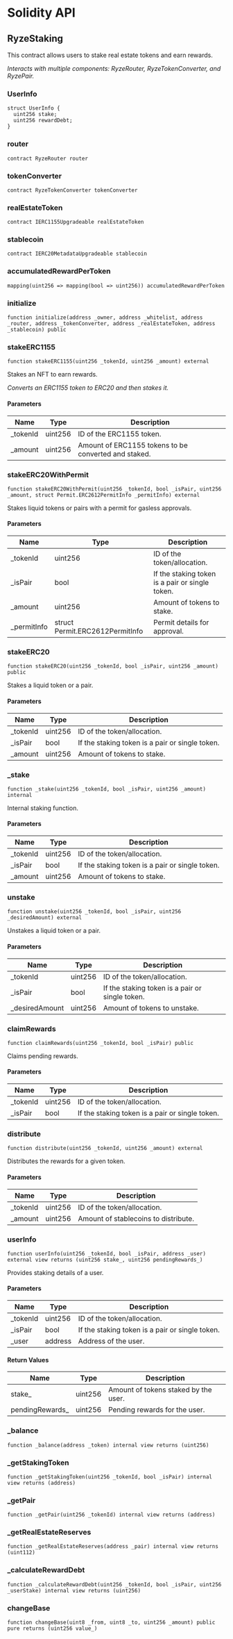 # Solidity API

## RyzeStaking

This contract allows users to stake real estate tokens and earn rewards.

_Interacts with multiple components: RyzeRouter, RyzeTokenConverter, and RyzePair._

### UserInfo

```solidity
struct UserInfo {
  uint256 stake;
  uint256 rewardDebt;
}
```

### router

```solidity
contract RyzeRouter router
```

### tokenConverter

```solidity
contract RyzeTokenConverter tokenConverter
```

### realEstateToken

```solidity
contract IERC1155Upgradeable realEstateToken
```

### stablecoin

```solidity
contract IERC20MetadataUpgradeable stablecoin
```

### accumulatedRewardPerToken

```solidity
mapping(uint256 => mapping(bool => uint256)) accumulatedRewardPerToken
```

### initialize

```solidity
function initialize(address _owner, address _whitelist, address _router, address _tokenConverter, address _realEstateToken, address _stablecoin) public
```

### stakeERC1155

```solidity
function stakeERC1155(uint256 _tokenId, uint256 _amount) external
```

Stakes an NFT to earn rewards.

_Converts an ERC1155 token to ERC20 and then stakes it._

#### Parameters

| Name | Type | Description |
| ---- | ---- | ----------- |
| _tokenId | uint256 | ID of the ERC1155 token. |
| _amount | uint256 | Amount of ERC1155 tokens to be converted and staked. |

### stakeERC20WithPermit

```solidity
function stakeERC20WithPermit(uint256 _tokenId, bool _isPair, uint256 _amount, struct Permit.ERC2612PermitInfo _permitInfo) external
```

Stakes liquid tokens or pairs with a permit for gasless approvals.

#### Parameters

| Name | Type | Description |
| ---- | ---- | ----------- |
| _tokenId | uint256 | ID of the token/allocation. |
| _isPair | bool | If the staking token is a pair or single token. |
| _amount | uint256 | Amount of tokens to stake. |
| _permitInfo | struct Permit.ERC2612PermitInfo | Permit details for approval. |

### stakeERC20

```solidity
function stakeERC20(uint256 _tokenId, bool _isPair, uint256 _amount) public
```

Stakes a liquid token or a pair.

#### Parameters

| Name | Type | Description |
| ---- | ---- | ----------- |
| _tokenId | uint256 | ID of the token/allocation. |
| _isPair | bool | If the staking token is a pair or single token. |
| _amount | uint256 | Amount of tokens to stake. |

### _stake

```solidity
function _stake(uint256 _tokenId, bool _isPair, uint256 _amount) internal
```

Internal staking function.

#### Parameters

| Name | Type | Description |
| ---- | ---- | ----------- |
| _tokenId | uint256 | ID of the token/allocation. |
| _isPair | bool | If the staking token is a pair or single token. |
| _amount | uint256 | Amount of tokens to stake. |

### unstake

```solidity
function unstake(uint256 _tokenId, bool _isPair, uint256 _desiredAmount) external
```

Unstakes a liquid token or a pair.

#### Parameters

| Name | Type | Description |
| ---- | ---- | ----------- |
| _tokenId | uint256 | ID of the token/allocation. |
| _isPair | bool | If the staking token is a pair or single token. |
| _desiredAmount | uint256 | Amount of tokens to unstake. |

### claimRewards

```solidity
function claimRewards(uint256 _tokenId, bool _isPair) public
```

Claims pending rewards.

#### Parameters

| Name | Type | Description |
| ---- | ---- | ----------- |
| _tokenId | uint256 | ID of the token/allocation. |
| _isPair | bool | If the staking token is a pair or single token. |

### distribute

```solidity
function distribute(uint256 _tokenId, uint256 _amount) external
```

Distributes the rewards for a given token.

#### Parameters

| Name | Type | Description |
| ---- | ---- | ----------- |
| _tokenId | uint256 | ID of the token/allocation. |
| _amount | uint256 | Amount of stablecoins to distribute. |

### userInfo

```solidity
function userInfo(uint256 _tokenId, bool _isPair, address _user) external view returns (uint256 stake_, uint256 pendingRewards_)
```

Provides staking details of a user.

#### Parameters

| Name | Type | Description |
| ---- | ---- | ----------- |
| _tokenId | uint256 | ID of the token/allocation. |
| _isPair | bool | If the staking token is a pair or single token. |
| _user | address | Address of the user. |

#### Return Values

| Name | Type | Description |
| ---- | ---- | ----------- |
| stake_ | uint256 | Amount of tokens staked by the user. |
| pendingRewards_ | uint256 | Pending rewards for the user. |

### _balance

```solidity
function _balance(address _token) internal view returns (uint256)
```

### _getStakingToken

```solidity
function _getStakingToken(uint256 _tokenId, bool _isPair) internal view returns (address)
```

### _getPair

```solidity
function _getPair(uint256 _tokenId) internal view returns (address)
```

### _getRealEstateReserves

```solidity
function _getRealEstateReserves(address _pair) internal view returns (uint112)
```

### _calculateRewardDebt

```solidity
function _calculateRewardDebt(uint256 _tokenId, bool _isPair, uint256 _userStake) internal view returns (uint256)
```

### changeBase

```solidity
function changeBase(uint8 _from, uint8 _to, uint256 _amount) public pure returns (uint256 value_)
```

